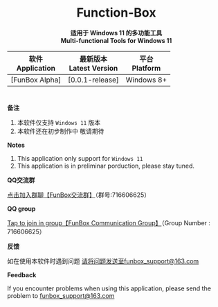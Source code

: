 <div align="center">
  
# Function-Box

**适用于 Windows 11 的多功能工具**                                        
**Multi-functional Tools for Windows 11**

| 软件</br>Application | 最新版本</br>Latest Version | 平台</br>Platform |
| :-: | :-: | :-: |
| [FunBox Alpha] | [0.0.1-release] | Windows 8+ |

</div>

#               

**备注**

1.  <span id="ref2">本软件仅支持 `Windows 11` 版本</span>
2.  <span id="ref2">本软件还在初步制作中 敬请期待</span>

**Notes**

1. <span id="ref1_en">This application only support for `Windows 11`</span>
2. <span id="ref2_en">This application is in preliminar porduction, please stay tuned.</span>    

**QQ交流群**

[点击加入群聊【FunBox交流群】](https://qm.qq.com/cgi-bin/qm/qr?k=jwCZyFnvFKy6eEf8tmZnsLqA-rrc0EcC&authKey=OPsPPRiQoBkAXBqNeylFejhp7CpX10VU00RNpWkjmmQgtggR0Pe00L8gLESqLmCL&noverify=0)（群号:716606625）

**QQ group**

[Tap to join in group【FunBox Communication Group】](https://qm.qq.com/cgi-bin/qm/qr?k=jwCZyFnvFKy6eEf8tmZnsLqA-rrc0EcC&authKey=OPsPPRiQoBkAXBqNeylFejhp7CpX10VU00RNpWkjmmQgtggR0Pe00L8gLESqLmCL&noverify=0)（Group Number : 716606625）
  
**反馈**

如在使用本软件时遇到问题 请将问题发送至funbox_support@163.com

**Feedback**

If you encounter problems when using this application, please send the problem to funbox_support@163.com
